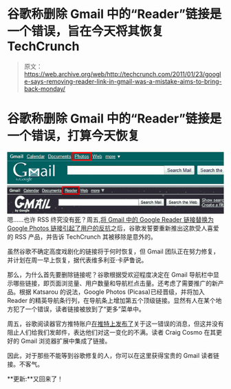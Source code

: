 # 谷歌称删除 Gmail 中的“Reader”链接是一个错误，旨在今天将其恢复 TechCrunch

> 原文：<https://web.archive.org/web/http://techcrunch.com/2011/01/23/google-says-removing-reader-link-in-gmail-was-a-mistake-aims-to-bring-back-monday/>

# 谷歌称删除 Gmail 中的“Reader”链接是一个错误，打算今天恢复

![](img/665978ab388e826630a70be0ef155b85.png) ![](img/8ac7fed5929d1fdb9c20172e04b12695.png)嗯……也许 RSS 终究没有[死](https://web.archive.org/web/20230202233944/https://techcrunch.com/2011/01/03/techcrunch-twitter-facebook-rss/)？周五,[将 Gmail 中的 Google Reader 链接替换为 Google Photos 链接引起了](https://web.archive.org/web/20230202233944/https://techcrunch.com/2011/01/21/google-replaces-reader-link-with-photos-in-gmail-users-in-a-tizzy/)[用户的反抗](https://web.archive.org/web/20230202233944/https://techcrunch.com/2011/01/21/google-replaces-reader-link-with-photos-in-gmail-users-in-a-tizzy/)之后，谷歌发誓要重新推出这款受人喜爱的 RSS 产品，并告诉 TechCrunch 其被移除是意外的。

虽然谷歌不确定高度戏剧化的链接将于何时恢复，但 Gmail 团队正在努力修复，并计划在周一早上恢复，据代表维多利亚·卡萨鲁说。

那么，为什么首先要删除链接呢？谷歌根据受欢迎程度决定在 Gmail 导航栏中显示哪些链接，即页面浏览量、用户数量和导航栏点击量。还考虑了需要推广的新产品。根据 Katsarou 的说法，Google Photos (Picasa)已经晋级，并将加入 Reader 的精英导航条行列，在导航条上增加第五个顶级链接。显然有人在某个地方犯了一个错误，读者链接被放到了“更多”菜单中。

周五，谷歌阅读器官方推特账户[在推特上发布了](https://web.archive.org/web/20230202233944/http://twitter.com/#!/googlereader/status/28595016557400064)关于这一错误的消息，但这并没有阻止人们给我们发邮件，表达他们对这一变化的不满。读者 Craig Cosmo 在其更好的 Gmail 浏览器扩展中集成了链接。

因此，对于那些不能等到谷歌修复的人，你可以在这里获得宝贵的 Gmail 读者链接。不客气。

**更新:**又回来了！